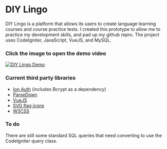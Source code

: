 # DIY Lingo 

DIY Lingo is a platform that allows its users to create language learning courses and course practice tests. I created this prototype to allow me to practice my development skills, and pad up my github repro. The project uses CodeIgniter, JavaScript, VueJS, and MySQL.

### Click the image to open the demo video 

[![DIY Lingo Demo](https://img.youtube.com/vi/CCkr1h0L8r0/0.jpg)](https://www.youtube.com/watch?v=CCkr1h0L8r0)

### Current third party libraries

* [Ion Auth](https://github.com/benedmunds/CodeIgniter-Ion-Auth) (includes Bcrypt as a dependency)
* [ParseDown](https://github.com/erusev/parsedown) 
* [VueJS](https://github.com/vuejs/vue) 
* [SVG flag icons](https://github.com/lipis/flag-icon-css)
* [W3CSS](https://www.w3schools.com/w3css/)

### To do 

There are still some standard SQL queries that need converting to use the CodeIgniter query class. 
